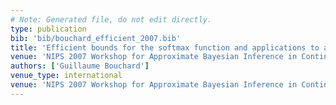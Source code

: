 ```yaml
---
# Note: Generated file, do not edit directly.
type: publication
bib: 'bib/bouchard_efficient_2007.bib'
title: 'Efficient bounds for the softmax function and applications to approximate inference in hybrid models'
venue: 'NIPS 2007 Workshop for Approximate Bayesian Inference in Continuous/Hybrid Systems'
authors: ['Guillaume Bouchard']
venue_type: international
venue: 'NIPS 2007 Workshop for Approximate Bayesian Inference in Continuous/Hybrid Systems'
---
```

